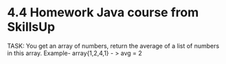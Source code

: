# 4.4 Homework Java course from SkillsUp

TASK:
You get an array of numbers, return the average of a list of numbers in this array.
Example- array{1,2,4,1} - > avg = 2
